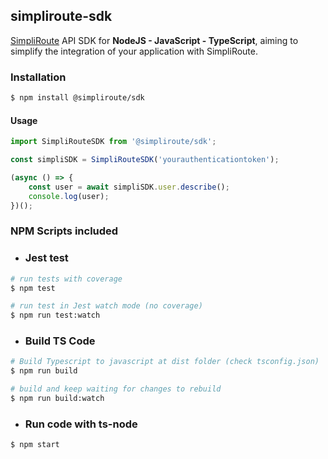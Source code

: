 ## simpliroute-sdk

[SimpliRoute](http://simpliroute.com) API SDK for **NodeJS - JavaScript - TypeScript**, aiming to simplify the integration of your application with SimpliRoute.


### Installation
```bash
$ npm install @simpliroute/sdk
```

#### Usage
```js
import SimpliRouteSDK from '@simpliroute/sdk';

const simpliSDK = SimpliRouteSDK('yourauthenticationtoken');

(async () => {
    const user = await simpliSDK.user.describe();
    console.log(user);
})();

```

### NPM Scripts included

- ### Jest test

```bash
# run tests with coverage
$ npm test

# run test in Jest watch mode (no coverage)
$ npm run test:watch
```

- ### Build TS Code

```bash
# Build Typescript to javascript at dist folder (check tsconfig.json)
$ npm run build

# build and keep waiting for changes to rebuild
$ npm run build:watch
```

- ### Run code with ts-node

```bash
$ npm start
```
